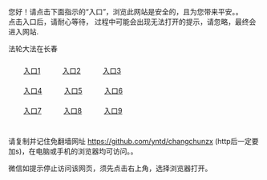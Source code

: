 您好！请点击下面指示的“入口”，浏览此网站是安全的，且为您带来平安。。 <br/>
点击入口后，请耐心等待， 过程中可能会出现无法打开的提示，请忽略，最终会进入网站. </br>

法轮大法在长春<br/>
<div style="padding:10px"><a style="margin:20px" target="_blank" href="https://d3jxcpj8a9e874.cloudfront.net/2Qpsp?bkxfhk" id="ccLink1" rel="nofollow">入口1</a> <a target="_blank" style="margin:20px" href="https://d3bqb93mg9hifp.cloudfront.net/2Qpsp?mrqolbhk" id="ccLink2" rel="nofollow">入口2</a> <a style="margin:20px" target="_blank" href="https://d2tdj6pz9hrriz.cloudfront.net/2Qpsp?shwzwg" id="ccLink3" rel="nofollow">入口3</a></div>

<div style="padding:10px" ><a style="margin:20px" target="_blank" href="https://d3jxcpj8a9e874.cloudfront.net/2Qpsp?bkxfhk" id="ccLink4" rel="nofollow">入口4</a> <a style="margin:20px" href="https://d3bqb93mg9hifp.cloudfront.net/2Qpsp?mrqolbhk" target="_blank" id="ccLink5" rel="nofollow">入口5</a> <a style="margin:20px" href="https://d2tdj6pz9hrriz.cloudfront.net/2Qpsp?shwzwg" target="_blank" id="ccLink6" rel="nofollow">入口6</a></div>

<div style="padding:10px"><a style="margin:20px" target="_blank" href="https://d3jxcpj8a9e874.cloudfront.net/2Qpsp?bkxfhk" id="ccLink7" rel="nofollow">入口7</a> <a style="margin:20px" href="https://d3bqb93mg9hifp.cloudfront.net/2Qpsp?mrqolbhk" target="_blank" id="ccLink8" rel="nofollow">入口8</a> <a style="margin:20px" target="_blank" href="https://d2tdj6pz9hrriz.cloudfront.net/2Qpsp?shwzwg" id="ccLink9" rel="nofollow">入口9</a></div>

<br/>



请复制并记住免翻墙网址 https://github.com/yntd/changchunzx (http后一定要加s)，在电脑或手机的浏览器均可访问。。<br/>

微信如提示停止访问该网页，须先点击右上角，选择浏览器打开。
